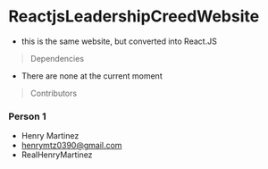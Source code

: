 # ReactjsLeadershipCreedWebsite
- this is the same website, but converted into React.JS 


> Dependencies
- There are none at the current moment

> Contributors

### Person 1
- Henry Martinez 
- henrymtz0390@gmail.com
- RealHenryMartinez


